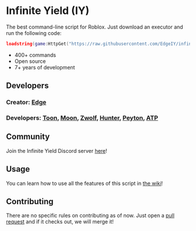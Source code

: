 # Infinite Yield (IY)
The best command-line script for Roblox. Just download an executor and run the following code:

```lua
loadstring(game:HttpGet("https://raw.githubusercontent.com/EdgeIY/infiniteyield/master/source"))()
```

 - 400+ commands
 - Open source
 - 7+ years of development

## Developers

### Creator: [Edge](https://github.com/EdgeIY)
### Developers: [Toon](https://github.com/Toon-arch), [Moon](https://github.com/LorekeeperZinnia), [Zwolf](https://github.com/luatsuki), [Hunter](https://github.com/tooslzy), [Peyton](https://github.com/peyton2465), [ATP](https://github.com/ionizedparticle)

## Community
Join the Infinite Yield Discord server [here](https://discord.gg/78ZuWSq)!

## Usage
You can learn how to use all the features of this script in [the wiki](https://github.com/EdgeIY/infiniteyield/wiki)!

## Contributing
There are no specific rules on contributing as of now. Just open a [pull request](https://github.com/EdgeIY/infiniteyield/pulls) and if it checks out, we will merge it!
